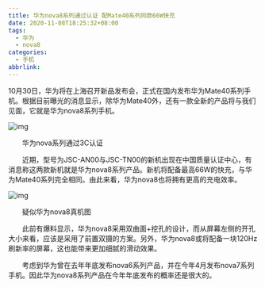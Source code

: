 ```yaml
---
title: 华为nova8系列通过认证 配Mate40系列同款66W快充
date: 2020-11-08T18:25:32+08:00
tags:
  - 华为
  - nova8
categories:
  - 手机
abbrlink:
---
```


10月30日，华为将在上海召开新品发布会，正式在国内发布华为Mate40系列手机。根据目前曝光的消息显示，除华为Mate40外，还有一款全新的产品将与我们见面，它就是华为nova8系列手机。

![img](https://cdn.jsdelivr.net/gh/yakeing/Documentation@main/Hexo/images/7863-kcaeqzx3087941.png)

　　华为nova系列通过3C认证

　　近期，型号为JSC-AN00与JSC-TN00的新机出现在中国质量认证中心，有消息称这两款新机就是华为nova8系列产品。新机将配备最高66W的快充，与华为Mate40系列完全相同。由此来看，华为nova8也将拥有更高的充电效率。

![img](https://cdn.jsdelivr.net/gh/yakeing/Documentation@main/Hexo/images/81b4-kcaeqzx3087947.png)

　　疑似华为nova8真机图

　　此前有爆料显示，华为nova8采用双曲面+挖孔的设计，而从屏幕左侧的开孔大小来看，应该是采用了前置双摄的方案。另外，华为nova8或将配备一块120Hz刷新率的屏幕，这也能带来更加细腻的滑动效果。

　　考虑到华为曾在去年年底发布nova6系列产品，并在今年4月发布nova7系列手机。因此华为nova8系列产品在今年年底发布的概率还是很大的。
